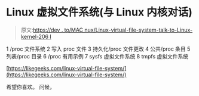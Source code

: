 # Linux 虚拟文件系统(与 Linux 内核对话)

> 原文:[https://dev . to/MAC nux/Linux-virtual-file-system-talk-to-Linux-kernel-206 I](https://dev.to/macnux/linux-virtual-file-system-talk-to-linux-kernel-206i)

1 /proc 文件系统
2 写入 proc 文件
3 持久化/proc 文件更改
4 公共/proc 条目
5 列表/proc 目录
6 /proc 有用示例
7 sysfs 虚拟文件系统
8 tmpfs 虚拟文件系统

[https://likegeeks.com/linux-virtual-file-system/](https://likegeeks.com/linux-virtual-file-system/)

希望你喜欢。
问候，